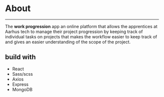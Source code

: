 
# About

___

The **work progression** app an online platform that allows the apprentices at Aarhus tech to manage their project progression by keeping track of individual tasks on projects that makes the workflow easier to keep track of and gives an easier understanding of the scope of the project.



## build with

* React
* Sass/scss
* Axios
* Express
* MongoDB

